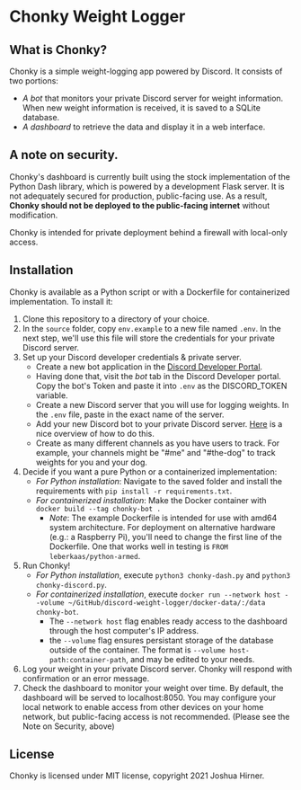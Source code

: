# Chonky Weight Logger

## What is Chonky?
Chonky is a simple weight-logging app powered by Discord. It consists of two portions:
* *A bot* that monitors your private Discord server for weight information. When new weight information is received, it is saved to a SQLite database.
* *A dashboard* to retrieve the data and display it in a web interface.

## A note on security.
Chonky's dashboard is currently built using the stock implementation of the Python Dash library, which is powered by a development Flask server. It is not adequately secured for production, public-facing use. As a result, **Chonky should not be deployed to the public-facing internet** without modification.

Chonky is intended for private deployment behind a firewall with local-only access.

## Installation
Chonky is available as a Python script or with a Dockerfile for containerized implementation. To install it:
1. Clone this repository to a directory of your choice.
2. In the `source` folder, copy `env.example` to a new file named `.env`. In the next step, we'll use this file will store the credentials for your private Discord server.
2. Set up your Discord developer credentials & private server.
	* Create a new bot application in the [Discord Developer Portal](https://discord.com/developers/applications/).
	* Having done that, visit the *bot* tab in the Discord Developer portal. Copy the bot's Token and paste it into `.env` as the DISCORD_TOKEN variable.
	* Create a new Discord server that you will use for logging weights. In the `.env` file, paste in the exact name of the server.
	* Add your new Discord bot to your private Discord server. [Here](https://realpython.com/how-to-make-a-discord-bot-python/#adding-a-bot-to-a-guild) is a nice overview of how to do this.
	* Create as many different channels as you have users to track. For example, your channels might be "#me" and "#the-dog" to track weights for you and your dog.
3. Decide if you want a pure Python or a containerized implementation:
	* *For Python installation*: Navigate to the saved folder and install the requirements with `pip install -r requirements.txt`.
	* *For containerized installation*: Make the Docker container with `docker build --tag chonky-bot .`
		* *Note*: The example Dockerfile is intended for use with amd64 system architecture. For deployment on alternative hardware (e.g.: a Raspberry Pi), you'll need to change the first line of the Dockerfile. One that works well in testing is `FROM leberkaas/python-armed`.
4. Run Chonky!
	* *For Python installation*, execute `python3 chonky-dash.py` and `python3 chonky-discord.py`.
	* *For containerized installation*, execute `docker run --network host --volume ~/GitHub/discord-weight-logger/docker-data/:/data chonky-bot`.
		* The `--network host` flag enables ready access to the dashboard through the host computer's IP address.
		* the `--volume` flag ensures persistant storage of the database outside of the container. The format is `--volume host-path:container-path`, and may be edited to your needs.
5. Log your weight in your private Discord server. Chonky will respond with confirmation or an error message.
6. Check the dashboard to monitor your weight over time. By default, the dashboard will be served to localhost:8050. You may configure your local network to enable access from other devices on your home network, but public-facing access is not recommended. (Please see the Note on Security, above)

## License
Chonky is licensed under MIT license, copyright 2021 Joshua Hirner.
	
